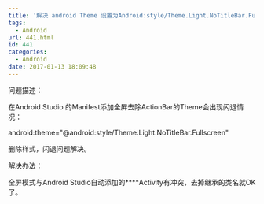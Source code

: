 ```yaml
---
title: '解决 android Theme 设置为Android:style/Theme.Light.NoTitleBar.Fullscreen 程序秒退'
tags:
  - Android
url: 441.html
id: 441
categories:
  - Android
date: 2017-01-13 18:09:48
---
```


问题描述：

在Android Studio 的Manifest添加全屏去除ActionBar的Theme会出现闪退情况：

android:theme="@android:style/Theme.Light.NoTitleBar.Fullscreen"

删除样式，闪退问题解决。

  

解决办法：

全屏模式与Android Studio自动添加的****Activity有冲突，去掉继承的类名就OK了。